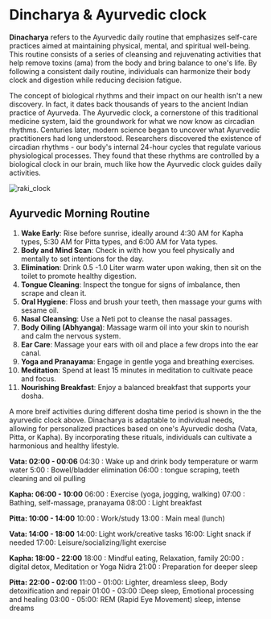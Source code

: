 # Dincharya & Ayurvedic clock
**Dinacharya** refers to the Ayurvedic daily routine that emphasizes self-care practices aimed at maintaining physical, mental, and spiritual well-being. This routine consists of a series of cleansing and rejuvenating activities that help remove toxins (ama) from the body and bring balance to one's life. By following a consistent daily routine, individuals can harmonize their body clock and digestion while reducing decision fatigue.

The concept of biological rhythms and their impact on our health isn't a new discovery. In fact, it dates back thousands of years to the ancient Indian practice of Ayurveda. The Ayurvedic clock, a cornerstone of this traditional medicine system, laid the groundwork for what we now know as circadian rhythms. Centuries later, modern science began to uncover what Ayurvedic practitioners had long understood. Researchers discovered the existence of circadian rhythms - our body's internal 24-hour cycles that regulate various physiological processes. They found that these rhythms are controlled by a biological clock in our brain, much like how the Ayurvedic clock guides daily activities.

![raki_clock](https://github.com/user-attachments/assets/274fc3c3-9a30-4db5-91dd-00501c3f4e5e)


## Ayurvedic Morning Routine

1. **Wake Early**: Rise before sunrise, ideally around 4:30 AM for Kapha types, 5:30 AM for Pitta types, and 6:00 AM for Vata types.
2. **Body and Mind Scan**: Check in with how you feel physically and mentally to set intentions for the day.
3. **Elimination**: Drink 0.5 -1.0 Liter warm water upon waking, then sit on the toilet to promote healthy digestion.
4. **Tongue Cleaning**: Inspect the tongue for signs of imbalance, then scrape and clean it.
5. **Oral Hygiene**: Floss and brush your teeth, then massage your gums with sesame oil.
6. **Nasal Cleansing**: Use a Neti pot to cleanse the nasal passages.
7. **Body Oiling (Abhyanga)**: Massage warm oil into your skin to nourish and calm the nervous system.
8. **Ear Care**: Massage your ears with oil and place a few drops into the ear canal.
9. **Yoga and Pranayama**: Engage in gentle yoga and breathing exercises.
10. **Meditation**: Spend at least 15 minutes in meditation to cultivate peace and focus.
11. **Nourishing Breakfast**: Enjoy a balanced breakfast that supports your dosha.

A more breif activities during different dosha time period is shown in the the ayurvedic clock above.
Dinacharya is adaptable to individual needs, allowing for personalized practices based on one's Ayurvedic dosha (Vata, Pitta, or Kapha). By incorporating these rituals, individuals can cultivate a harmonious and healthy lifestyle.

**Vata: 02:00 - 00:06**
04:30 : Wake up and drink body temperature or warm water
5:00 : Bowel/bladder elimination
06:00 : tongue scraping, teeth cleaning and oil pulling


**Kapha: 06:00 - 10:00**
06:00 : Exercise (yoga, jogging, walking)
07:00 : Bathing, self-massage, pranayama
08:00 : Light breakfast

**Pitta: 10:00 - 14:00**
10:00 : Work/study
13:00 : Main meal (lunch)

**Vata: 14:00 - 18:00**
14:00: Light work/creative tasks
16:00: Light snack if needed
17:00: Leisure/socializing/light exercise

**Kapha: 18:00 - 22:00**
18:00 : Mindful eating, Relaxation, family
20:00 : digital detox, Meditation or Yoga Nidra
21:00 : Preparation for deeper sleep

**Pitta: 22:00 - 02:00**
11:00 - 01:00: Lighter, dreamless sleep, Body detoxification and repair
01:00 - 03:00 :Deep sleep, Emotional processing and healing
03:00 - 05:00: REM (Rapid Eye Movement) sleep, intense dreams
